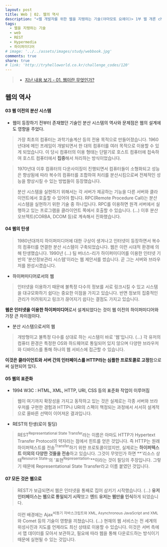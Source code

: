 ```yaml
---
layout: post
title: Web | 02. 웹의 역사
description: "<웹 개발자를 위한 웹을 지탱하는 기술(야마모토 요헤이)> 1부 웹 개론 chapter 02 웹의 역사"
tags:
  - 웹을 지탱하는 기술
  - web
  - REST
  - Hypermedia
  - 하이퍼미디어
# image: '../../assets/images/study/webbook.jpg'
comments: true
share: true
# link: 'http://tryhelloworld.co.kr/challenge_codes/120'
---
```


> * [지난 내용 보기 - 01. 웹이란 무엇인가?](https://jennybeblog.github.io/2017-06-13/web1/)

## 웹의 역사

#### 03 웹 이전의 분산 시스템

- 웹이 등장하기 전부터 존재했던 기술인 분산 시스템의 역사와 문제점은 웹의 설계에도 영향을 주었다.

> 가장 최초의 컴퓨터는 과학기술계산 등의 전용 목적으로 만들어졌습니다. 1960년대에 메인 프레임이 개발되면서 한 대의 컴퓨터를 여러 목적으로 이용할 수 있게 되었습니다. 이 당시 컴퓨터의 이용 형태는 단말기로 호스트 컴퓨터에 접속하여 호스트 컴퓨터에서 **집중**해서 처리하는 방식이었습니다.

> 1970년대 이후 컴퓨터의 다운사이징이 진행되면서 컴퓨터들이 소형화되고 성능은 향상됨에 따라 복수의 컴퓨터를 조합하여 처리를 분산시킴으로써 전체적인 성능을 향상시킬 수 있는 방법들이 등장했습니다.

> 분산 시스템을 실현하기 위해서는 각 서버가 제공하는 기능을 다른 서버와 클라이언트에서 호출할 수 있어야 합니다. RPC(Remote Procedure Call)는 분산 시스템을 실현하기 위한 기술 중 하나입니다. RPC를 이용하면 원격 서버에서 실행하고 있는 프로그램을 클라이언트 쪽에서 호출할 수 있습니다. (...) 이후 분산 오브젝트(CORBA, DCOM 등)로 계속해서 진화했습니다.

#### 04 웹의 탄생

> 1980년대까지 하이퍼미디어에 대한 구상이 생겨나고 인터넷이 등장하면서 복수의 컴퓨터를 연결한 분산 시스템이 구축되었습니다. 웹은 이런 시대적 환경에 의해 탄생했습니다. 1990년 (...) 팀 버너스-리가 하이퍼미디어를 이용한 인터넷 기반의 '분산정보관리 시스템'이라는 웹 제안서를 썼습니다. 곧 그는 서버와 브라우저를 완성시켰습니다.

- 하이퍼미디어로서의 웹
> 인터넷을 이용하기 때문에 불특정 다수의 정보를 서로 링크시킬 수 있고 시스템을 대규모화하기 쉽다는 중요한 이점을 가지고 있습니다. 반면 정보의 집중적인 관리가 어려워지고 링크가 끊어지기 쉽다는 결점도 가지고 있습니다.

**웹은 인터넷을 이용한 하이퍼미디어**로서 설계되었다는 것이 웹 이전의 하이퍼미디어와 가장 큰 차이점이다.

- 분산 시스템으로서의 웹
> 개방형이고 불특정 다수를 상대로 하는 시스템이 바로 '웹'입니다. (...) 각 유저의 컴퓨터 환경은 특정한 OS와 하드웨어로 통일되어 있지 않으며 다양한 브라우저와 디바이스를 통해 하나의 웹 서비스에 접근할 수 있습니다.

**이것은 클라이언트와 서버 간의 인터페이스를 HTTP라는 심플한 프로토콜로 고정**함으로써 실현되어 있다.

#### 05 웹의 표준화

- 1994 W3C : HTML, XML, HTTP, URI, CSS 등의 표준화 작업이 이루어짐

> 웹이 여기까지 확장성을 가지고 동작하고 있는 것은 실제로는 각종 서버와 브라우저를 구현한 경험과 HTTP나 URI의 스펙이 책정되는 과정에서 서서히 설계적으로 올바른 선택이 이어져온 결과입니다.

- REST의 탄생(로이 필딩)

> REST<sup>Representational State Transfer</sup>라는 이름은 아마도 HTTP가 Hypertext Transfer Protocol의 약자라는 점에서 힌트를 얻은 것입니다. 즉 HTTP는 원래 하이퍼텍스트를 전송<sup>Transfer</sup>하기 위한 프로토콜이었지만, 실제로는 **하이퍼텍스트 이외의 다양한 것들을 전송**하고 있습니다. 그것이 무엇인가 하면 **'리소스 상태<sup>Resource State</sup>'의 '표현<sup>Representation</sup>'**이라는 것이 필딩의 주장입니다. 그렇기 때문에 Representational State Transfer라고 이름 붙였던 것입니다.

#### 07 모든 것은 웹으로

> REST가 보급되면서 웹은 인터넷을 통째로 집어 삼키기 시작했습니다. (...) **유저 인터페이스는 웹으로 통일되기 시작**했고 **엔드 유저는 웹만을 인식**하게 되었습니다.

> 이런 배경에는 Ajax<sup>비동기 자바스크립트와 XML, Asynchronous JavaScript and XML</sup>와 Comet 등의 기술이 영향을 끼쳤습니다. (...) 현재의 웹 서비스는 전 세계의 위성사진과 지도를 언제라도 최신 상태로 이용할 수 있습니다. 이것은 서버 측에서 맵 데이터를 모아서 보관하고, 필요에 따라 웹을 통해 다운로드하는 방식이기 때문에 실현될 수 있는 것입니다.
